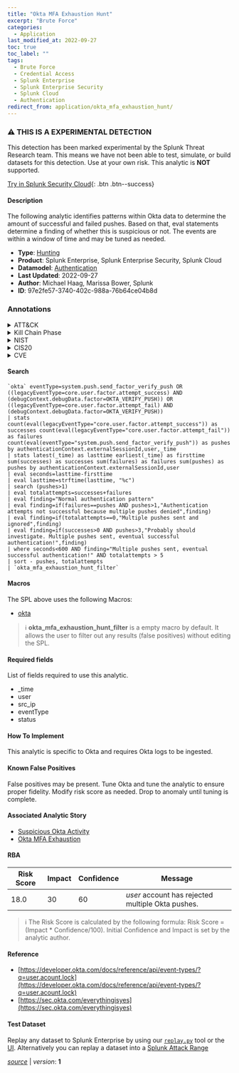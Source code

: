 ```yaml
---
title: "Okta MFA Exhaustion Hunt"
excerpt: "Brute Force"
categories:
  - Application
last_modified_at: 2022-09-27
toc: true
toc_label: ""
tags:
  - Brute Force
  - Credential Access
  - Splunk Enterprise
  - Splunk Enterprise Security
  - Splunk Cloud
  - Authentication
redirect_from: application/okta_mfa_exhaustion_hunt/
---
```


### :warning: THIS IS A EXPERIMENTAL DETECTION
This detection has been marked experimental by the Splunk Threat Research team. This means we have not been able to test, simulate, or build datasets for this detection. Use at your own risk. This analytic is **NOT** supported.


[Try in Splunk Security Cloud](https://www.splunk.com/en_us/cyber-security.html){: .btn .btn--success}

#### Description

The following analytic identifies patterns within Okta data to determine the amount of successful and failed pushes. Based on that, eval statements determine a finding of whether this is suspicious or not. The events are within a window of time and may be tuned as needed.

- **Type**: [Hunting](https://github.com/splunk/security_content/wiki/Detection-Analytic-Types)
- **Product**: Splunk Enterprise, Splunk Enterprise Security, Splunk Cloud
- **Datamodel**: [Authentication](https://docs.splunk.com/Documentation/CIM/latest/User/Authentication)
- **Last Updated**: 2022-09-27
- **Author**: Michael Haag, Marissa Bower, Splunk
- **ID**: 97e2fe57-3740-402c-988a-76b64ce04b8d

### Annotations
<details>
  <summary>ATT&CK</summary>

<div markdown="1">

#### [ATT&CK](https://attack.mitre.org/)

| ID          | Technique   | Tactic         |
| ----------- | ----------- |--------------- |
| [T1110](https://attack.mitre.org/techniques/T1110/) | Brute Force | Credential Access |

</div>
</details>


<details>
  <summary>Kill Chain Phase</summary>

<div markdown="1">

* Exploitation


</div>
</details>


<details>
  <summary>NIST</summary>

<div markdown="1">

* DE.AE



</div>
</details>

<details>
  <summary>CIS20</summary>

<div markdown="1">

* CIS 10



</div>
</details>

<details>
  <summary>CVE</summary>

<div markdown="1">


</div>
</details>


#### Search

```
`okta` eventType=system.push.send_factor_verify_push OR ((legacyEventType=core.user.factor.attempt_success) AND (debugContext.debugData.factor=OKTA_VERIFY_PUSH)) OR ((legacyEventType=core.user.factor.attempt_fail) AND (debugContext.debugData.factor=OKTA_VERIFY_PUSH)) 
| stats count(eval(legacyEventType="core.user.factor.attempt_success")) as successes count(eval(legacyEventType="core.user.factor.attempt_fail")) as failures count(eval(eventType="system.push.send_factor_verify_push")) as pushes by authenticationContext.externalSessionId,user,_time 
| stats latest(_time) as lasttime earliest(_time) as firsttime sum(successes) as successes sum(failures) as failures sum(pushes) as pushes by authenticationContext.externalSessionId,user 
| eval seconds=lasttime-firsttime 
| eval lasttime=strftime(lasttime, "%c") 
| search (pushes>1) 
| eval totalattempts=successes+failures 
| eval finding="Normal authentication pattern" 
| eval finding=if(failures==pushes AND pushes>1,"Authentication attempts not successful because multiple pushes denied",finding) 
| eval finding=if(totalattempts==0,"Multiple pushes sent and ignored",finding) 
| eval finding=if(successes>0 AND pushes>3,"Probably should investigate. Multiple pushes sent, eventual successful authentication!",finding) 
| where seconds<600 AND finding="Multiple pushes sent, eventual successful authentication!" AND totalattempts > 5 
| sort - pushes, totalattempts 
| `okta_mfa_exhaustion_hunt_filter`
```

#### Macros
The SPL above uses the following Macros:
* [okta](https://github.com/splunk/security_content/blob/develop/macros/okta.yml)

> :information_source:
> **okta_mfa_exhaustion_hunt_filter** is a empty macro by default. It allows the user to filter out any results (false positives) without editing the SPL.



#### Required fields
List of fields required to use this analytic.
* _time
* user
* src_ip
* eventType
* status



#### How To Implement
This analytic is specific to Okta and requires Okta logs to be ingested.
#### Known False Positives
False positives may be present. Tune Okta and tune the analytic to ensure proper fidelity. Modify risk score as needed. Drop to anomaly until tuning is complete.

#### Associated Analytic Story
* [Suspicious Okta Activity](/stories/suspicious_okta_activity)
* [Okta MFA Exhaustion](/stories/okta_mfa_exhaustion)




#### RBA

| Risk Score  | Impact      | Confidence   | Message      |
| ----------- | ----------- |--------------|--------------|
| 18.0 | 30 | 60 | $user$ account has rejected multiple Okta pushes. |


> :information_source:
> The Risk Score is calculated by the following formula: Risk Score = (Impact * Confidence/100). Initial Confidence and Impact is set by the analytic author.


#### Reference

* [https://developer.okta.com/docs/reference/api/event-types/?q=user.acount.lock](https://developer.okta.com/docs/reference/api/event-types/?q=user.acount.lock)
* [https://sec.okta.com/everythingisyes](https://sec.okta.com/everythingisyes)



#### Test Dataset
Replay any dataset to Splunk Enterprise by using our [`replay.py`](https://github.com/splunk/attack_data#using-replaypy) tool or the [UI](https://github.com/splunk/attack_data#using-ui).
Alternatively you can replay a dataset into a [Splunk Attack Range](https://github.com/splunk/attack_range#replay-dumps-into-attack-range-splunk-server)




[*source*](https://github.com/splunk/security_content/tree/develop/detections/application/okta_mfa_exhaustion_hunt.yml) \| *version*: **1**